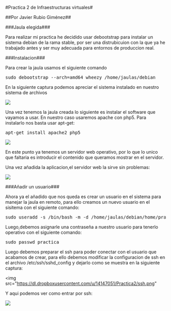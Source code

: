#Practica 2 de Infraestructuras virtuales#

##Por Javier Rubio Giménez##

###Jaula elegida###

Para realizar mi practica he decidido usar debootstrap para instalar un sistema debian de la rama stable, por ser una distrubicuion con la que ya he trabajado antes y ser muy adecuada para entornos de produccion
real.

###Instalacion###

Para crear la jaula usamos el siguiente comando

<pre>sudo debootstrap --arch=amd64 wheezy /home/jaulas/debian</pre>

En la siguiente captura podemos apreciar el sistema instalado en nuestro sistema de archivos

<img src="https://dl.dropboxusercontent.com/u/14147051/Practica2/debian.png">

Una vez tenemos la jaula creada lo siguiente es instalar el software que vayamos a usar. En nuestro caso usaremos apache con php5. Para instalarlo nos basta usar apt-get:

<pre>apt-get install apache2 php5</pre>

<img src="https://dl.dropboxusercontent.com/u/14147051/Practica2/apt-get.png">

En este punto ya tenemos un servidor web operativo, por lo que lo unico que faltaria es introducir el contenido que queramos mostrar en el servidor.

Una vez añadida la aplicacion,el servidor web la sirve sin problemas:

<img src="https://dl.dropboxusercontent.com/u/14147051/Practica2/aplicacion.png">

###Añadir un usuario###

Ahora ya el añadido que nos queda es crear un usuario en el sistema para manejar la jaula en remoto, para ello creamos un nuevo usuario en el sisitema con el siguiente comando:

<pre>sudo useradd -s /bin/bash -m -d /home/jaulas/debian/home/practica -g users practica</pre>

Luego,debemos asignarle una contraseña a nuestro usuario para tenerlo operativo con el siguiente comando:

<pre>sudo passwd practica</pre>

Luego debemos preparar el ssh para poder conectar con el usuario que acabamos de crear, para ello debemos modificar la 
configuracion de ssh en el archivo /etc/ssh/sshd_config y dejarlo como se muestra en la siguiente captura:

<img src="https://dl.dropboxusercontent.com/u/14147051/Practica2/ssh.png"

Y aqui podemos ver como entrar por ssh:

<img src="https://dl.dropboxusercontent.com/u/14147051/Practica2/entrarporssh.png">



